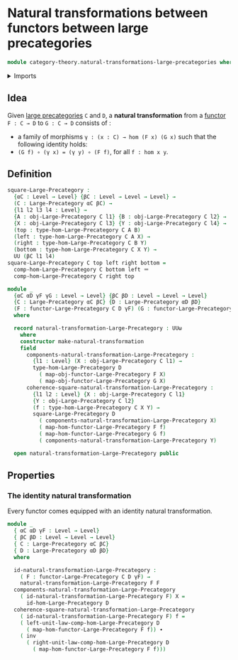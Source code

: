 # Natural transformations between functors between large precategories

```agda
module category-theory.natural-transformations-large-precategories where
```

<details><summary>Imports</summary>

```agda
open import category-theory.functors-large-precategories
open import category-theory.large-precategories

open import foundation.action-on-identifications-functions
open import foundation.dependent-pair-types
open import foundation.identity-types
open import foundation.universe-levels
```

</details>

## Idea

Given [large precategories](category-theory.large-precategories.md) `C` and `D`,
a **natural transformation** from a
[functor](category-theory.functors-large-precategories.md) `F : C → D` to
`G : C → D` consists of :

- a family of morphisms `γ : (x : C) → hom (F x) (G x)` such that the following
  identity holds:
- `(G f) ∘ (γ x) = (γ y) ∘ (F f)`, for all `f : hom x y`.

## Definition

```agda
square-Large-Precategory :
  {αC : Level → Level} {βC : Level → Level → Level} →
  (C : Large-Precategory αC βC) →
  {l1 l2 l3 l4 : Level} →
  {A : obj-Large-Precategory C l1} {B : obj-Large-Precategory C l2} →
  {X : obj-Large-Precategory C l3} {Y : obj-Large-Precategory C l4} →
  (top : type-hom-Large-Precategory C A B)
  (left : type-hom-Large-Precategory C A X) →
  (right : type-hom-Large-Precategory C B Y)
  (bottom : type-hom-Large-Precategory C X Y) →
  UU (βC l1 l4)
square-Large-Precategory C top left right bottom =
  comp-hom-Large-Precategory C bottom left ＝
  comp-hom-Large-Precategory C right top

module _
  {αC αD γF γG : Level → Level} {βC βD : Level → Level → Level}
  {C : Large-Precategory αC βC} {D : Large-Precategory αD βD}
  (F : functor-Large-Precategory C D γF) (G : functor-Large-Precategory C D γG)
  where

  record natural-transformation-Large-Precategory : UUω
    where
    constructor make-natural-transformation
    field
      components-natural-transformation-Large-Precategory :
        {l1 : Level} (X : obj-Large-Precategory C l1) →
        type-hom-Large-Precategory D
          ( map-obj-functor-Large-Precategory F X)
          ( map-obj-functor-Large-Precategory G X)
      coherence-square-natural-transformation-Large-Precategory :
        {l1 l2 : Level} {X : obj-Large-Precategory C l1}
        {Y : obj-Large-Precategory C l2}
        (f : type-hom-Large-Precategory C X Y) →
        square-Large-Precategory D
          ( components-natural-transformation-Large-Precategory X)
          ( map-hom-functor-Large-Precategory F f)
          ( map-hom-functor-Large-Precategory G f)
          ( components-natural-transformation-Large-Precategory Y)

  open natural-transformation-Large-Precategory public
```

## Properties

### The identity natural transformation

Every functor comes equipped with an identity natural transformation.

```agda
module _
  { αC αD γF : Level → Level}
  { βC βD : Level → Level → Level}
  { C : Large-Precategory αC βC}
  { D : Large-Precategory αD βD}
  where

  id-natural-transformation-Large-Precategory :
    ( F : functor-Large-Precategory C D γF) →
    natural-transformation-Large-Precategory F F
  components-natural-transformation-Large-Precategory
    ( id-natural-transformation-Large-Precategory F) X =
      id-hom-Large-Precategory D
  coherence-square-natural-transformation-Large-Precategory
    ( id-natural-transformation-Large-Precategory F) f =
    ( left-unit-law-comp-hom-Large-Precategory D
      ( map-hom-functor-Large-Precategory F f)) ∙
    ( inv
      ( right-unit-law-comp-hom-Large-Precategory D
        ( map-hom-functor-Large-Precategory F f)))
```
